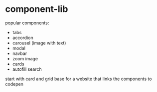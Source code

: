 # component-lib

popular components:

- tabs
- accordion
- carousel (image with text)
- modal
- navbar
- zoom image
- cards
- autofill search

start with card and grid
base for a website that links the components to codepen

